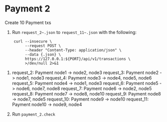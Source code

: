 # Payment 2

Create 10 Payment txs

1. Run `request_2~.json` to `request_11~.json` with the following:
```
    curl --insecure \
         --request POST \
         --header "Content-Type: application/json" \
         --data {.json} \
         https://127.0.0.1:${PORT}/api/v1/transactions \
         >/dev/null 2>&1
```
   1. request_2: Payment node1 -> node2, node3
      request_3: Payment node2 -> node1, node3
      request_4: Payment node3 -> node4, node5, node6
      request_5: Payment node4 -> node1, node3
      request_6: Payment node5 -> node6, node7, node8
      request_7: Payment node6 -> node2, node5
      request_8: Payment node7 -> node8, node10
      request_9: Payment node8 -> node7, node5
      request_10: Payment node9 -> node10
      request_11: Payment node10 -> node9, node4 

1. Run `payment_2.check`

